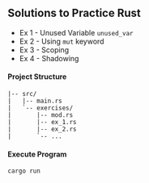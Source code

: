 ## Solutions to Practice Rust
- Ex 1 - Unused Variable `unused_var`
- Ex 2 - Using `mut` keyword
- Ex 3 - Scoping
- Ex 4 - Shadowing



#### Project Structure
```project/
|-- src/
|   |-- main.rs
|   `-- exercises/
|       |-- mod.rs
|       |-- ex_1.rs
|       |-- ex_2.rs
|       `-- ...
```


#### Execute Program
`cargo run`
